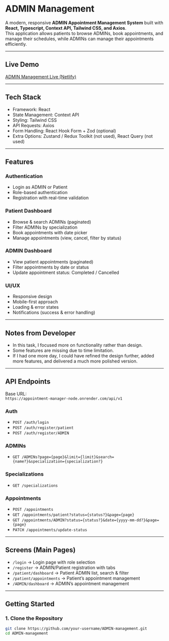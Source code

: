 # ADMIN Management

A modern, responsive **ADMIN Appointment Management System** built with **React, Typescript, Context API, Tailwind CSS, and Axios**.  
This application allows patients to browse ADMINs, book appointments, and manage their schedules, while ADMINs can manage their appointments efficiently.

---

## Live Demo
[ADMIN Management Live (Netlify)](https://hishabee-jobs-tasks1.netlify.app/)

---


## Tech Stack
- Framework: React
- State Management: Context API
- Styling: Tailwind CSS
- API Requests: Axios
- Form Handling: React Hook Form + Zod (optional)
- Extra Options: Zustand / Redux Toolkit (not used), React Query (not used)

---

## Features

### Authentication
- Login as ADMIN or Patient
- Role-based authentication
- Registration with real-time validation

### Patient Dashboard
- Browse & search ADMINs (paginated)
- Filter ADMINs by specialization
- Book appointments with date picker
- Manage appointments (view, cancel, filter by status)

### ADMIN Dashboard
- View patient appointments (paginated)
- Filter appointments by date or status
- Update appointment status: Completed / Cancelled

### UI/UX
- Responsive design
- Mobile-first approach
- Loading & error states
- Notifications (success & error handling)

---

## Notes from Developer
- In this task, I focused more on functionality rather than design.  
- Some features are missing due to time limitation.  
- If I had one more day, I could have refined the design further, added more features, and delivered a much more polished version.  

---

## API Endpoints

Base URL:  
`https://appointment-manager-node.onrender.com/api/v1`

### Auth
- `POST /auth/login`
- `POST /auth/register/patient`
- `POST /auth/register/ADMIN`

### ADMINs
- `GET /ADMINs?page={page}&limit={limit}&search={name?}&specialization={specialization?}`

### Specializations
- `GET /specializations`

### Appointments
- `POST /appointments`
- `GET /appointments/patient?status={status?}&page={page}`
- `GET /appointments/ADMIN?status={status?}&date={yyyy-mm-dd?}&page={page}`
- `PATCH /appointments/update-status`

---

## Screens (Main Pages)
- `/login` → Login page with role selection  
- `/register` → ADMIN/Patient registration with tabs  
- `/patient/dashboard` → Patient ADMIN list, search & filter  
- `/patient/appointments` → Patient’s appointment management  
- `/ADMIN/dashboard` → ADMIN’s appointment management  

---

## Getting Started

### 1. Clone the Repository
```bash
git clone https://github.com/your-username/ADMIN-management.git
cd ADMIN-management
